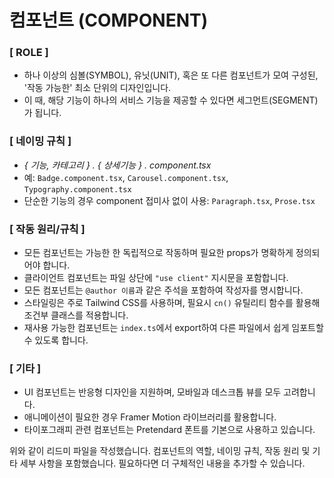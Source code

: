 # 컴포넌트 (COMPONENT)

### **[ ROLE ]**

- 하나 이상의 심볼(SYMBOL), 유닛(UNIT), 혹은 또 다른 컴포넌트가 모여 구성된, '작동 가능한' 최소 단위의 디자인입니다.
- 이 때, 해당 기능이 하나의 서비스 기능을 제공할 수 있다면 세그먼트(SEGMENT) 가 됩니다.

### **[ 네이밍 규칙 ]**

- _{ 기능, 카테고리 } . { 상세기능 } . component.tsx_
- 예: `Badge.component.tsx`, `Carousel.component.tsx`, `Typography.component.tsx`
- 단순한 기능의 경우 component 접미사 없이 사용: `Paragraph.tsx`, `Prose.tsx`

### **[ 작동 원리/규칙 ]**

- 모든 컴포넌트는 가능한 한 독립적으로 작동하며 필요한 props가 명확하게 정의되어야 합니다.
- 클라이언트 컴포넌트는 파일 상단에 `"use client"` 지시문을 포함합니다.
- 모든 컴포넌트는 `@author 이름`과 같은 주석을 포함하여 작성자를 명시합니다.
- 스타일링은 주로 Tailwind CSS를 사용하며, 필요시 `cn()` 유틸리티 함수를 활용해 조건부 클래스를 적용합니다.
- 재사용 가능한 컴포넌트는 `index.ts`에서 export하여 다른 파일에서 쉽게 임포트할 수 있도록 합니다.

### **[ 기타 ]**

- UI 컴포넌트는 반응형 디자인을 지원하며, 모바일과 데스크톱 뷰를 모두 고려합니다.
- 애니메이션이 필요한 경우 Framer Motion 라이브러리를 활용합니다.
- 타이포그래피 관련 컴포넌트는 Pretendard 폰트를 기본으로 사용하고 있습니다.

위와 같이 리드미 파일을 작성했습니다. 컴포넌트의 역할, 네이밍 규칙, 작동 원리 및 기타 세부 사항을 포함했습니다. 필요하다면 더 구체적인 내용을 추가할 수 있습니다.
